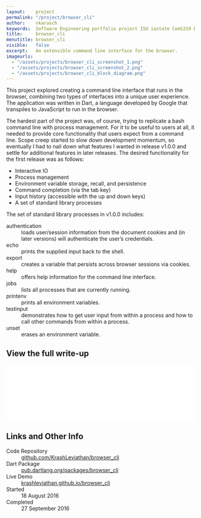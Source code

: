 ```yaml
---
layout:    project
permalink: "/project/browser_cli"
author:    nkarasch
keywords:  Software Engineering portfolio project ISU iastate ComS319 Dart shell
title:     browser_cli
menutitle: browser_cli
visible:   false
excerpt:   An extensible command line interface for the browser.
imageurls:
  - "/assets/projects/browser_cli_screenshot_1.png"
  - "/assets/projects/browser_cli_screenshot_2.png"
  - "/assets/projects/browser_cli_block_diagram.png"
--- 
```


This project explored creating a command line interface that runs in the browser,
combining two types of interfaces into a unique user experience. The application
was written in Dart, a language developed by Google that transpiles to JavaScript
to run in the browser.

The hardest part of the project was, of course, trying to replicate a bash command
line with process management. For it to be useful to users at all, it needed to
provide core functionality that users expect from a command line. Scope creep
started to slow down development momentum, so eventually I had to nail down what
features I wanted in release v1.0.0 and settle for additional features in later
releases. The desired functionality for the first release was as follows:

- Interactive IO
- Process management
- Environment variable storage, recall, and persistence
- Command completion (via the tab key)
- Input history (accessible with the up and down keys)
- A set of standard library processes

The set of standard library processes in v1.0.0 includes:

<dl>
    <dt>authentication</dt>
    <dd>loads user/session information from the document cookies and (in later
        versions) will authenticate the user’s credentials.</dd>
    <dt>echo</dt>
    <dd>prints the supplied input back to the shell.</dd>
    <dt>export</dt>
    <dd>creates a variable that persists across browser sessions via cookies.</dd>
    <dt>help</dt>
    <dd>offers help information for the command line interface.</dd>
    <dt>jobs</dt>
    <dd>lists all processes that are currently running.</dd>
    <dt>printenv</dt>
    <dd>prints all environment variables.</dd>
    <dt>testinput</dt>
    <dd>demonstrates how to get user input from within a process and how to call
        other commands from within a process.</dd>
    <dt>unset</dt>
    <dd>erases an environment variable.</dd>
</dl>

<div class="md-card shadow">
    <div class="title icon-briefcase">
        <h2>View the full write-up</h2>
    </div>
    <div class="content">
        <iframe src='{{site.baseurl}}/assets/pdfs/Portfolio1-browser_cli.pdf' frameborder='0' style="width:100%;"></iframe>
    </div>
</div>

<div class="md-card shadow education">
    <div class="title icon-link">
        <h2>Links and Other Info</h2>
    </div>
    <dl class="coursework">
        <dt>Code Repository</dt>
        <dd><a href="https://github.com/KrashLeviathan/browser_cli" target="_blank">
            github.com/KrashLeviathan/browser_cli
        </a></dd>
        <dt>Dart Package</dt>
        <dd><a href="https://pub.dartlang.org/packages/browser_cli" target="_blank">
            pub.dartlang.org/packages/browser_cli
        </a></dd>
        <dt>Live Demo</dt>
        <dd><a href="http://krashdev.com/browser_cli/" target="_blank">
            krashleviathan.github.io/browser_cli
        </a></dd>
        <dt>Started</dt>
        <dd>18 August 2016</dd>
        <dt>Completed</dt>
        <dd>27 September 2016</dd>
    </dl>
</div>
